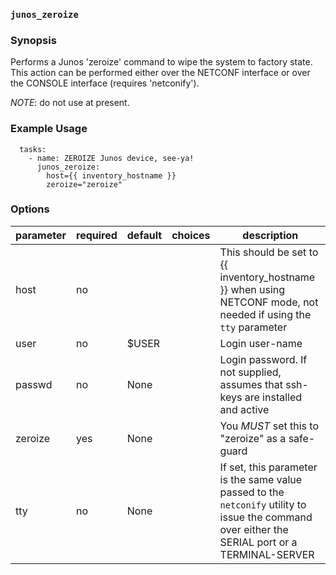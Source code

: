 ### `junos_zeroize`

### Synopsis

Performs a Junos 'zeroize' command to wipe the system to factory state.  This action can be performed either over the NETCONF interface or over the CONSOLE interface (requires 'netconify').

*NOTE*: do not use at present.

### Example Usage

````
  tasks:
    - name: ZEROIZE Junos device, see-ya!
      junos_zeroize:
        host={{ inventory_hostname }}
        zeroize="zeroize"
````

### Options

| parameter 	| required 	| default 	| choices 	| description                                                                                                                                      	|
|-----------	|----------	|---------	|---------	|--------------------------------------------------------------------------------------------------------------------------------------------------	|
| host      	| no       	|         	|         	| This should be set to {{ inventory_hostname }} when using NETCONF mode, not needed if using the `tty` parameter                                  	|
| user      	| no       	| $USER   	|         	| Login user-name                                                                                                                                  	|
| passwd    	| no       	| None    	|         	| Login password.  If not supplied, assumes that ssh-keys are installed and active                                                                 	|
| zeroize   	| yes      	| None    	|         	| You *MUST* set this to "zeroize" as a safe-guard                                                                                                 	|
| tty       	| no       	| None    	|         	| If set, this parameter is the same value passed to the `netconify` utility to issue the command over either the SERIAL port or a TERMINAL-SERVER 	|
